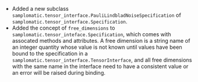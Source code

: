  - Added a new subclass `samplomatic.tensor_interface.PauliLindbladNoiseSpecification` of `samplomatic.tensor_interface.Specification`.
 - Added the concept of `free_dimensions` to `samplomatic.tensor_inteface.Specification`, which comes with assocated methods and attributes. A free dimension is a string name of an integer quantity whose value is not known until values have been bound to the specification in a `samplomatic.tensor_interface.TensorInterface`, and all free dimensions with the same name in the interface need to have a consistent value or an error will be raised during binding.
